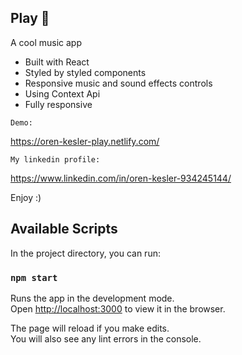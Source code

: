 ## Play 🎵

A cool music app

- Built with React 
- Styled by styled components
- Responsive music and sound effects controls
- Using Context Api
- Fully responsive

`Demo:`

https://oren-kesler-play.netlify.com/

`My linkedin profile:`

https://www.linkedin.com/in/oren-kesler-934245144/


Enjoy :)

## Available Scripts

In the project directory, you can run:

### `npm start`

Runs the app in the development mode.<br>
Open [http://localhost:3000](http://localhost:3000) to view it in the browser.

The page will reload if you make edits.<br>
You will also see any lint errors in the console.

